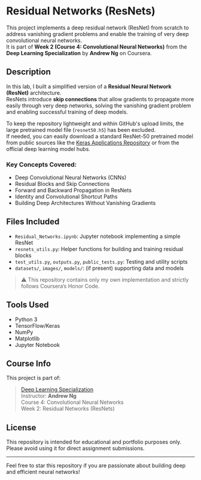 # Residual Networks (ResNets)

This project implements a deep residual network (ResNet) from scratch to address vanishing gradient problems and enable the training of very deep convolutional neural networks.  
It is part of **Week 2 (Course 4: Convolutional Neural Networks)** from the **Deep Learning Specialization** by **Andrew Ng** on Coursera.

##  Description

In this lab, I built a simplified version of a **Residual Neural Network (ResNet)** architecture.  
ResNets introduce **skip connections** that allow gradients to propagate more easily through very deep networks, solving the vanishing gradient problem and enabling successful training of deep models.

To keep the repository lightweight and within GitHub's upload limits, the large pretrained model file (`resnet50.h5`) has been excluded.  
If needed, you can easily download a standard ResNet-50 pretrained model from public sources like the [Keras Applications Repository](https://keras.io/api/applications/resnet/#resnet50-function) or from the official deep learning model hubs.

### Key Concepts Covered:
- Deep Convolutional Neural Networks (CNNs)
- Residual Blocks and Skip Connections
- Forward and Backward Propagation in ResNets
- Identity and Convolutional Shortcut Paths
- Building Deep Architectures Without Vanishing Gradients

##  Files Included

- `Residual_Networks.ipynb`: Jupyter notebook implementing a simple ResNet
- `resnets_utils.py`: Helper functions for building and training residual blocks
- `test_utils.py`, `outputs.py`, `public_tests.py`: Testing and utility scripts
- `datasets/`, `images/`, `models/`: (if present) supporting data and models

> ⚠️ This repository contains only my own implementation and strictly follows Coursera’s Honor Code.

##  Tools Used

- Python 3
- TensorFlow/Keras
- NumPy
- Matplotlib
- Jupyter Notebook

##  Course Info

This project is part of:
> [Deep Learning Specialization](https://www.coursera.org/specializations/deep-learning)  
> Instructor: **Andrew Ng**  
> Course 4: Convolutional Neural Networks  
> Week 2: Residual Networks (ResNets)

##  License

This repository is intended for educational and portfolio purposes only.  
Please avoid using it for direct assignment submissions.

---

 Feel free to star this repository if you are passionate about building deep and efficient neural networks!
